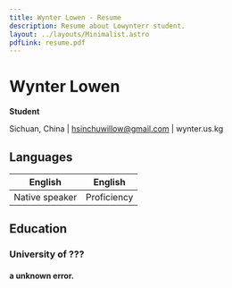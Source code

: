 ```yaml
---
title: Wynter Lowen - Resume
description: Resume about Lowynterr student.
layout: ../layouts/Minimalist.astro
pdfLink: resume.pdf
---
```


# Wynter Lowen

**Student**

Sichuan, China | hsinchuwillow@gmail.com | wynter.us.kg

## Languages

| English        | English     |
| -------------- | ----------- |
| Native speaker | Proficiency |

## Education

### University of ???

#### a unknown error.
